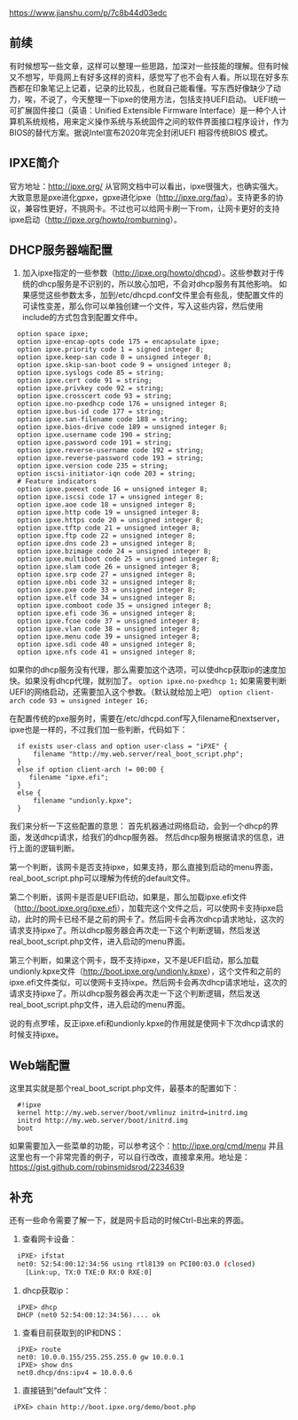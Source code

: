 

https://www.jianshu.com/p/7c8b44d03edc





## 前续

有时候想写一些文章，这样可以整理一些思路，加深对一些技能的理解。但有时候又不想写，毕竟网上有好多这样的资料，感觉写了也不会有人看。所以现在好多东西都在印象笔记上记着，记录的比较乱，也就自己能看懂。写东西好像缺少了动力，唉，不说了，今天整理一下ipxe的使用方法，包括支持UEFI启动。
UEFI统一可扩展固件接口（英语：Unified Extensible Firmware Interface）是一种个人计算机系统规格，用来定义操作系统与系统固件之间的软件界面接口程序设计，作为BIOS的替代方案。据说Intel宣布2020年完全封闭UEFI 相容传统BIOS 模式。

## IPXE简介

官方地址：<http://ipxe.org/>
从官网文档中可以看出，ipxe很强大，也确实强大。大致意思是pxe进化gpxe，gpxe进化ipxe（<http://ipxe.org/faq>）。支持更多的协议，兼容性更好，不挑网卡。不过也可以给网卡刷一下rom，让网卡更好的支持ipxe启动（<http://ipxe.org/howto/romburning>）。

## DHCP服务器端配置

1. 加入ipxe指定的一些参数（<http://ipxe.org/howto/dhcpd>）。这些参数对于传统的dhcp服务是不识别的，所以放心加吧，不会对dhcp服务有其他影响。
   如果感觉这些参数太多，加到/etc/dhcpd.conf文件里会有些乱，使配置文件的可读性变差，那么你可以单独创建一个文件，写入这些内容，然后使用include的方式包含到配置文件中。

```
  option space ipxe;
  option ipxe-encap-opts code 175 = encapsulate ipxe;
  option ipxe.priority code 1 = signed integer 8;
  option ipxe.keep-san code 8 = unsigned integer 8;
  option ipxe.skip-san-boot code 9 = unsigned integer 8;
  option ipxe.syslogs code 85 = string;
  option ipxe.cert code 91 = string;
  option ipxe.privkey code 92 = string;
  option ipxe.crosscert code 93 = string;
  option ipxe.no-pxedhcp code 176 = unsigned integer 8;
  option ipxe.bus-id code 177 = string;
  option ipxe.san-filename code 188 = string;
  option ipxe.bios-drive code 189 = unsigned integer 8;
  option ipxe.username code 190 = string;
  option ipxe.password code 191 = string;
  option ipxe.reverse-username code 192 = string;
  option ipxe.reverse-password code 193 = string;
  option ipxe.version code 235 = string;
  option iscsi-initiator-iqn code 203 = string;
  # Feature indicators
  option ipxe.pxeext code 16 = unsigned integer 8;
  option ipxe.iscsi code 17 = unsigned integer 8;
  option ipxe.aoe code 18 = unsigned integer 8;
  option ipxe.http code 19 = unsigned integer 8;
  option ipxe.https code 20 = unsigned integer 8;
  option ipxe.tftp code 21 = unsigned integer 8;
  option ipxe.ftp code 22 = unsigned integer 8;
  option ipxe.dns code 23 = unsigned integer 8;
  option ipxe.bzimage code 24 = unsigned integer 8;
  option ipxe.multiboot code 25 = unsigned integer 8;
  option ipxe.slam code 26 = unsigned integer 8;
  option ipxe.srp code 27 = unsigned integer 8;
  option ipxe.nbi code 32 = unsigned integer 8;
  option ipxe.pxe code 33 = unsigned integer 8;
  option ipxe.elf code 34 = unsigned integer 8;
  option ipxe.comboot code 35 = unsigned integer 8;
  option ipxe.efi code 36 = unsigned integer 8;
  option ipxe.fcoe code 37 = unsigned integer 8;
  option ipxe.vlan code 38 = unsigned integer 8;
  option ipxe.menu code 39 = unsigned integer 8;
  option ipxe.sdi code 40 = unsigned integer 8;
  option ipxe.nfs code 41 = unsigned integer 8;

```

如果你的dhcp服务没有代理，那么需要加这个选项，可以使dhcp获取ip的速度加快。如果没有dhcp代理，就别加了。
`option ipxe.no-pxedhcp 1;`
如果需要判断UEFI的网络启动，还需要加入这个参数。（默认就给加上吧）
`option client-arch code 93 = unsigned integer 16;`

在配置传统的pxe服务时，需要在/etc/dhcpd.conf写入filename和nextserver，ipxe也是一样的，不过我们加一些判断，代码如下：

```
  if exists user-class and option user-class = "iPXE" {
      filename "http://my.web.server/real_boot_script.php";
  } 
  else if option client-arch != 00:00 {
     filename "ipxe.efi";
  }
  else {
      filename "undionly.kpxe";
  }

```

我们来分析一下这些配置的意思：
首先机器通过网络启动，会到一个dhcp的界面，发送dhcp请求，给我们的dhcp服务器。
然后dhcp服务根据请求的信息，进行上面的逻辑判断。

第一个判断，该网卡是否支持ipxe，如果支持，那么直接到启动的menu界面，real_boot_script.php可以理解为传统的default文件。

第二个判断，该网卡是否是UEFI启动，如果是，那么加载ipxe.efi文件（<http://boot.ipxe.org/ipxe.efi>），加载完这个文件之后，可以使网卡支持ipxe启动，此时的网卡已经不是之前的网卡了。然后网卡会再次dhcp请求地址，这次的请求支持ipxe了。所以dhcp服务器会再次走一下这个判断逻辑，然后发送real_boot_script.php文件，进入启动的menu界面。

第三个判断，如果这个网卡，既不支持ipxe，又不是UEFI启动，那么加载undionly.kpxe文件（<http://boot.ipxe.org/undionly.kpxe>），这个文件和之前的ipxe.efi文件类似，可以使网卡支持ixpe。然后网卡会再次dhcp请求地址，这次的请求支持ipxe了。所以dhcp服务器会再次走一下这个判断逻辑，然后发送real_boot_script.php文件，进入启动的menu界面。

说的有点罗嗦，反正ipxe.efi和undionly.kpxe的作用就是使网卡下次dhcp请求的时候支持ipxe。

## Web端配置

这里其实就是那个real_boot_script.php文件，最基本的配置如下：

```
  #!ipxe
  kernel http://my.web.server/boot/vmlinuz initrd=initrd.img
  initrd http://my.web.server/boot/initrd.img
  boot

```

如果需要加入一些菜单的功能，可以参考这个：<http://ipxe.org/cmd/menu>
并且这里也有一个非常完善的例子，可以自行改改，直接拿来用。地址是：<https://gist.github.com/robinsmidsrod/2234639>

## 补充

还有一些命令需要了解一下，就是网卡启动的时候Ctrl-B出来的界面。

1. 查看网卡设备：

```bash
  iPXE> ifstat
  net0: 52:54:00:12:34:56 using rtl8139 on PCI00:03.0 (closed)
    [Link:up, TX:0 TXE:0 RX:0 RXE:0]

```

1. dhcp获取ip：

```
  iPXE> dhcp
  DHCP (net0 52:54:00:12:34:56).... ok

```

1. 查看目前获取到的IP和DNS：

```
  iPXE> route
  net0: 10.0.0.155/255.255.255.0 gw 10.0.0.1
  iPXE> show dns
  net0.dhcp/dns:ipv4 = 10.0.0.6

```

1. 直接链到“default”文件：

```
 iPXE> chain http://boot.ipxe.org/demo/boot.php
```